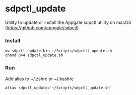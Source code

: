 # sdpctl_update
Utility to update or install the Appgate sdpctl utility on macOS (https://github.com/appgate/sdpctl)

### Install
```
mv sdpctl_update.bin ~/Scripts/sdpctlt_update.sh
chmod 644 sdpctl_update.sh
```

### Run

Add alias to ~/.zshrc or ~/.bashrc
```
alias sdpctl_update='~/Scripts/sdpctl_update.sh'
```
